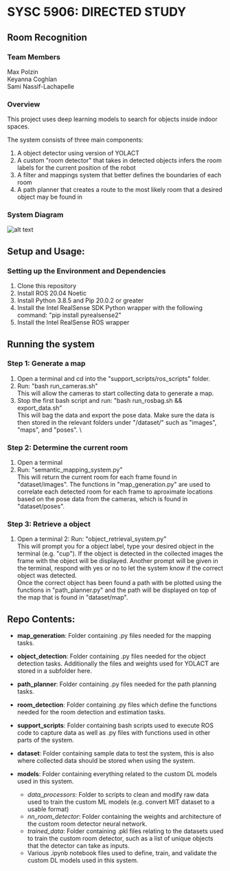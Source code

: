 # SYSC 5906: DIRECTED STUDY
## Room Recognition
### Team Members
Max Polzin  
Keyanna Coghlan  
Sami Nassif-Lachapelle  

### Overview
This project uses deep learning models to search for objects inside indoor spaces.

The system consists of three main components:
1. A object detector using version of YOLACT
2. A custom "room detector" that takes in detected objects infers the room labels for the current position of the robot
3. A filter and mappings system that better defines the boundaries of each room
4. A path planner that creates a route to the most likely room that a desired object may be found in

### System Diagram
![alt text](https://github.com/MaxPolzinCU/room-recognition/blob/main/images/systemOverview.png)

## Setup and Usage:
### Setting up the Environment and Dependencies
1. Clone this repository
2. Install ROS 20.04 Noetic
3. Install Python 3.8.5 and Pip 20.0.2 or greater
4. Install the Intel RealSense SDK Python wrapper with the following command: "pip install pyrealsense2"
5. Install the Intel RealSense ROS wrapper

## Running the system
### Step 1: Generate a map
1. Open a terminal and cd into the "support_scripts/ros_scripts" folder.
2. Run: "bash run_cameras.sh" \
This will allow the cameras to start collecting data to generate a map.   
4. Stop the first bash script and run: "bash run_rosbag.sh && export_data.sh" \
This will bag the data and export the pose data. Make sure the data is then stored in the relevant folders under "/dataset/" such as "images", "maps", and "poses". \

### Step 2: Determine the current room
1. Open a terminal
2. Run: "semantic_mapping_system.py" \
This will return the current room for each frame found in "dataset/images". The functions in "map_generation.py" are used to correlate
each detected room for each frame to aproximate locations based on the pose data from the cameras, which is found in "dataset/poses".

### Step 3: Retrieve a object
1. Open a terminal
2: Run: "object_retrieval_system.py" \
This will prompt you for a object label, type your desired object in the terminal (e.g. "cup"). If the object is detected in the collected images
the frame with the object will be displayed. Another prompt will be given in the terminal, respond with yes or no to let the system know if the 
correct object was detected. \
Once the correct object has been found a path with be plotted using the functions in "path_planner.py" and the path will be displayed on top of the map
that is found in "dataset/map".

## Repo Contents:
- **map_generation**: Folder containing .py files needed for the mapping tasks.

- **object_detection**: Folder containing .py files needed for the object detection tasks. Additionally the files and weights used for YOLACT are stored in a subfolder here.

- **path_planner**: Folder containing .py files needed for the path planning tasks.

- **room_detection**: Folder containing .py files which define the functions needed for the room detection and estimation tasks.

- **support_scripts**: Folder containing bash scripts used to execute ROS code to capture data as well as .py files with functions used in other parts of the system.

- **dataset**: Folder containing sample data to test the system, this is also where collected data should be stored when using the system.

- **models**: Folder containing everything related to the custom DL models used in this system.
    - *data_processors*: Folder to scripts to clean and modify raw data used to train the custom ML models (e.g. convert MIT dataset to a usable format)
    - *nn_room_detector*: Folder containing the weights and architecture of the custom room detector neural network.
    - *trained_data*: Folder containing .pkl files relating to the datasets used to train the custom room detector, such as a list of unique objects that the detector can take as inputs.
    - Various .ipynb notebook files used to define, train, and validate the custom DL models used in this system.

